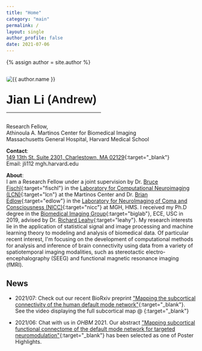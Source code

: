 ```yaml
---
title: "Home"
category: "main"
permalink: /
layout: single
author_profile: false
date: 2021-07-06
---
```


{% assign author = site.author %}

<div class="pull-right" style="margin-top:2em; margin-bottom:1em; margin-right:0em">
    <img src="{{ "Andrew_S9.jpg" | prepend: "/images/" | prepend: base_path }}" class="author__avatar__2" style="border-radius:20%;" alt="{{ author.name }}">
</div>

<div style="margin-top:2em;"></div>
<div style="font-family:arial; font-weight: bold"><span style="font-size:32px">Jian Li</span><span style="font-size:30px; vertical-align:6%"> (</span><span style="font-size:30px; vertical-align:2%">Andrew</span><span style="font-size:30px; vertical-align:6%">)</span></div>
<hr style="width:50%;margin-left:0;margin-top:15px;margin-bottom:2em;">

Research Fellow,  
Athinoula A. Martinos Center for Biomedical Imaging  
Massachusetts General Hospital, Harvard Medical School

**Contact**:  
[149 13th St. Suite 2301, Charlestown, MA 02129](https://www.google.com/maps/place/Martinos+Center/@42.3773899,-71.0543423,17z/data=!3m1!4b1!4m5!3m4!1s0x89e370f652d2281b:0x58661246f319267d!8m2!3d42.3773899!4d-71.0521536){:target="_blank"}  
<i class="fa fa-envelope-o" aria-hidden="true"></i> Email: jli112 <i class="fa fa-at" aria-hidden="true"></i> mgh![](/images/dot.jpg)harvard![](/images/dot.jpg)edu

**About**:  
I am a Research Fellow under a joint supervision by Dr. [Bruce Fischl](http://www.nmr.mgh.harvard.edu/user/5499){:target="fischl"} in the [Laboratory for Computational Neuroimaging (LCN)](http://www.nmr.mgh.harvard.edu/lab/lcn){:target="lcn"} at the Martinos Center and Dr. [Brian Edlow](https://www.comarecoverylab.org/brian-l-edlow-md){:target="edlow"} in the [Laboratory for NeuroImaging of Coma and Consciousness (NICC)](https://www.comarecoverylab.org/){:target="nicc"} at MGH, HMS. I received my Ph.D degree in the [Biomedical Imaging Group](https://neuroimage.usc.edu/neuro){:target="biglab"}, ECE, USC in 2019, advised by Dr. [Richard Leahy](https://neuroimage.usc.edu/neuro/Members/Leahy){:target="leahy"}. My research interests lie in the application of statistical signal and image processing and machine learning theory to modeling and analysis of biomedical data. Of particular recent interest, I'm focusing on the development of computational methods for analysis and inference of brain connectivity using data from a variety of spatiotemporal imaging modalities, such as stereotactic electro-encephalography (SEEG) and functional magnetic resonance imaging (fMRI).

## News

- 2021/07: Check out our recent BioRxiv preprint ["Mapping the subcortical connectivity of the human default mode network"](https://www.biorxiv.org/content/10.1101/2021.07.13.452265v1){:target="_blank"}. See the video displaying the full subcortical map @ [<i class="fa fa-twitter"></i>](https://twitter.com/ComaRecoveryLab/status/1415396742170693633?s=20){:target="_blank"}
 
- 2021/06: Chat with us in *OHBM* 2021. Our abstract ["Mapping subcortical functional connectome of the default mode network for targeted neuromodulation"](https://ohbm.sparklespace.net/srh-2650/){:target="_blank"} has been selected as one of Poster Highlights.
